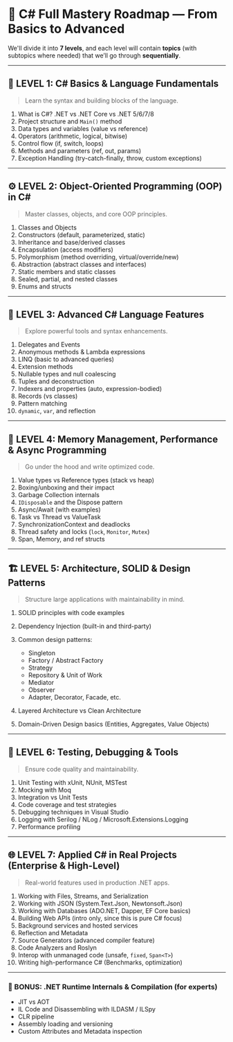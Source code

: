 # 🧠 C# Full Mastery Roadmap — From Basics to Advanced

We'll divide it into **7 levels**, and each level will contain **topics** (with subtopics where needed) that we’ll go through **sequentially**.

---

## 🔰 LEVEL 1: C# Basics & Language Fundamentals

> Learn the syntax and building blocks of the language.

1. What is C#? .NET vs .NET Core vs .NET 5/6/7/8
2. Project structure and `Main()` method
3. Data types and variables (value vs reference)
4. Operators (arithmetic, logical, bitwise)
5. Control flow (if, switch, loops)
6. Methods and parameters (ref, out, params)
7. Exception Handling (try-catch-finally, throw, custom exceptions)

---

## ⚙️ LEVEL 2: Object-Oriented Programming (OOP) in **C#**

> Master classes, objects, and core OOP principles.

1. Classes and Objects
2. Constructors (default, parameterized, static)
3. Inheritance and base/derived classes
4. Encapsulation (access modifiers)
5. Polymorphism (method overriding, virtual/override/new)
6. Abstraction (abstract classes and interfaces)
7. Static members and static classes
8. Sealed, partial, and nested classes
9. Enums and structs

---

## 🧰 LEVEL 3: Advanced C# Language Features

> Explore powerful tools and syntax enhancements.

1. Delegates and Events
2. Anonymous methods & Lambda expressions
3. LINQ (basic to advanced queries)
4. Extension methods
5. Nullable types and null coalescing
6. Tuples and deconstruction
7. Indexers and properties (auto, expression-bodied)
8. Records (vs classes)
9. Pattern matching
10. `dynamic`, `var`, and reflection

---

## 🔄 LEVEL 4: Memory Management, Performance & Async Programming

> Go under the hood and write optimized code.

1. Value types vs Reference types (stack vs heap)
2. Boxing/unboxing and their impact
3. Garbage Collection internals
4. `IDisposable` and the Dispose pattern
5. Async/Await (with examples)
6. Task vs Thread vs ValueTask
7. SynchronizationContext and deadlocks
8. Thread safety and locks (`lock`, `Monitor`, `Mutex`)
9. Span<T>, Memory<T>, and ref structs

---

## 🏗 LEVEL 5: Architecture, SOLID & Design Patterns

> Structure large applications with maintainability in mind.

1. SOLID principles with code examples
2. Dependency Injection (built-in and third-party)
3. Common design patterns:

   - Singleton
   - Factory / Abstract Factory
   - Strategy
   - Repository & Unit of Work
   - Mediator
   - Observer
   - Adapter, Decorator, Facade, etc.

4. Layered Architecture vs Clean Architecture
5. Domain-Driven Design basics (Entities, Aggregates, Value Objects)

---

## 🧪 LEVEL 6: Testing, Debugging & Tools

> Ensure code quality and maintainability.

1. Unit Testing with xUnit, NUnit, MSTest
2. Mocking with Moq
3. Integration vs Unit Tests
4. Code coverage and test strategies
5. Debugging techniques in Visual Studio
6. Logging with Serilog / NLog / Microsoft.Extensions.Logging
7. Performance profiling

---

## 🌐 LEVEL 7: Applied C# in Real Projects (Enterprise & High-Level)

> Real-world features used in production .NET apps.

1. Working with Files, Streams, and Serialization
2. Working with JSON (System.Text.Json, Newtonsoft.Json)
3. Working with Databases (ADO.NET, Dapper, EF Core basics)
4. Building Web APIs (intro only, since this is pure C# focus)
5. Background services and hosted services
6. Reflection and Metadata
7. Source Generators (advanced compiler feature)
8. Code Analyzers and Roslyn
9. Interop with unmanaged code (unsafe, `fixed`, `Span<T>`)
10. Writing high-performance C# (Benchmarks, optimization)

---

### 📌 BONUS: .NET Runtime Internals & Compilation (for experts)

- JIT vs AOT
- IL Code and Disassembling with ILDASM / ILSpy
- CLR pipeline
- Assembly loading and versioning
- Custom Attributes and Metadata inspection

